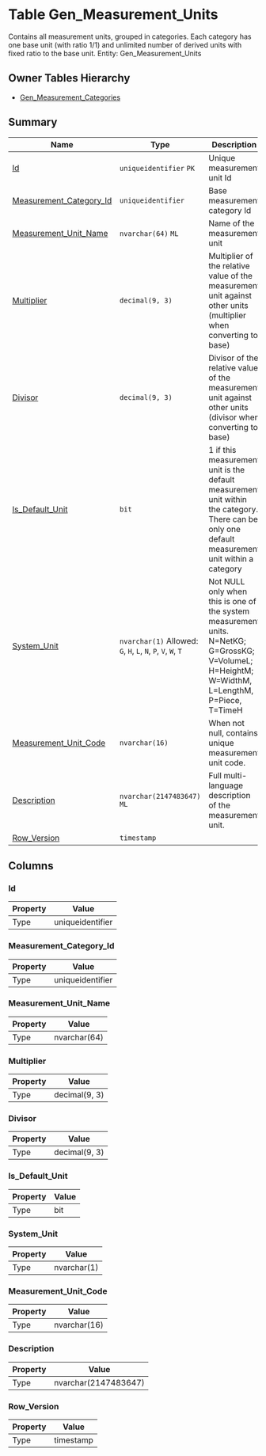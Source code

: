 # Table Gen_Measurement_Units

Contains all measurement units, grouped in categories. Each category has one base unit (with ratio 1/1) and unlimited number of derived units with fixed ratio to the base unit. Entity: Gen_Measurement_Units

## Owner Tables Hierarchy

* [Gen_Measurement_Categories](Gen_Measurement_Categories.md)

## Summary

| Name | Type | Description |
| - | - | --- |
|[Id](#id)|`uniqueidentifier` `PK`|Unique measurement unit Id|
|[Measurement_Category_Id](#measurement_category_id)|`uniqueidentifier` |Base measurement category Id|
|[Measurement_Unit_Name](#measurement_unit_name)|`nvarchar(64)` `ML`|Name of the measurement unit|
|[Multiplier](#multiplier)|`decimal(9, 3)` |Multiplier of the relative value of the measurement unit against other units (multiplier when converting to base)|
|[Divisor](#divisor)|`decimal(9, 3)` |Divisor of the relative value of the measurement unit against other units (divisor when converting to base)|
|[Is_Default_Unit](#is_default_unit)|`bit` |1 if this measurement unit is the default measurement unit within the category. There can be only one default measurement unit within a category|
|[System_Unit](#system_unit)|`nvarchar(1)` Allowed: `G`, `H`, `L`, `N`, `P`, `V`, `W`, `T`|Not NULL only when this is one of the system measurement units. N=NetKG; G=GrossKG; V=VolumeL; H=HeightM; W=WidthM, L=LengthM, P=Piece, T=TimeH|
|[Measurement_Unit_Code](#measurement_unit_code)|`nvarchar(16)` |When not null, contains unique measurement unit code.|
|[Description](#description)|`nvarchar(2147483647)` `ML`|Full multi-language description of the measurement unit.|
|[Row_Version](#row_version)|`timestamp` ||

## Columns

### Id

| Property | Value |
| - | - |
|Type|uniqueidentifier|

### Measurement_Category_Id

| Property | Value |
| - | - |
|Type|uniqueidentifier|

### Measurement_Unit_Name

| Property | Value |
| - | - |
|Type|nvarchar(64)|

### Multiplier

| Property | Value |
| - | - |
|Type|decimal(9, 3)|

### Divisor

| Property | Value |
| - | - |
|Type|decimal(9, 3)|

### Is_Default_Unit

| Property | Value |
| - | - |
|Type|bit|

### System_Unit

| Property | Value |
| - | - |
|Type|nvarchar(1)|

### Measurement_Unit_Code

| Property | Value |
| - | - |
|Type|nvarchar(16)|

### Description

| Property | Value |
| - | - |
|Type|nvarchar(2147483647)|

### Row_Version

| Property | Value |
| - | - |
|Type|timestamp|


